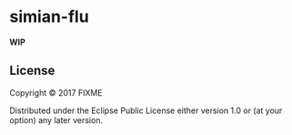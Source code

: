 # simian-flu

**WIP**

## License

Copyright © 2017 FIXME

Distributed under the Eclipse Public License either version 1.0 or (at
your option) any later version.
